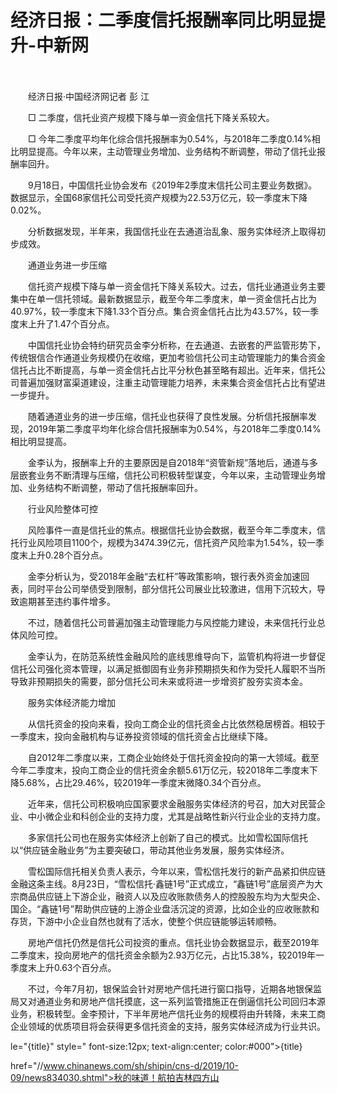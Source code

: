 # 经济日报：二季度信托报酬率同比明显提升-中新网

　　

　　经济日报·中国经济网记者 彭 江

　　□ 二季度，信托业资产规模下降与单一资金信托下降关系较大。

　　□ 今年二季度平均年化综合信托报酬率为0.54%，与2018年二季度0.14%相比明显提高。今年以来，主动管理业务增加、业务结构不断调整，带动了信托业报酬率回升。

　　9月18日，中国信托业协会发布《2019年2季度末信托公司主要业务数据》。数据显示，全国68家信托公司受托资产规模为22.53万亿元，较一季度末下降0.02%。

　　分析数据发现，半年来，我国信托业在去通道治乱象、服务实体经济上取得初步成效。

　　通道业务进一步压缩

　　信托资产规模下降与单一资金信托下降关系较大。过去，信托业通道业务主要集中在单一信托领域。最新数据显示，截至今年二季度末，单一资金信托占比为40.97%，较一季度末下降1.33个百分点。集合资金信托占比为43.57%，较一季度末上升了1.47个百分点。

　　中国信托业协会特约研究员金李分析称，在去通道、去嵌套的严监管形势下，传统银信合作通道业务规模仍在收缩，更加考验信托公司主动管理能力的集合资金信托占比不断提高，与单一资金信托占比平分秋色甚至略有超出。近年来，信托公司普遍加强财富渠道建设，注重主动管理能力培养，未来集合资金信托占比有望进一步提升。

　　随着通道业务的进一步压缩，信托业也获得了良性发展。分析信托报酬率发现，2019年第二季度平均年化综合信托报酬率为0.54%，与2018年二季度0.14%相比明显提高。

　　金李认为，报酬率上升的主要原因是自2018年“资管新规”落地后，通道与多层嵌套业务不断清理与压缩，信托公司积极转型谋变，今年以来，主动管理业务增加、业务结构不断调整，带动了信托报酬率回升。

　　行业风险整体可控

　　风险事件一直是信托业的焦点。根据信托业协会数据，截至今年二季度末，信托行业风险项目1100个，规模为3474.39亿元，信托资产风险率为1.54%，较一季度末上升0.28个百分点。

　　金李分析认为，受2018年金融“去杠杆”等政策影响，银行表外资金加速回表，同时平台公司举债受到限制，部分信托公司展业比较激进，信用下沉较大，导致逾期甚至违约事件增多。

　　不过，随着信托公司普遍加强主动管理能力与风控能力建设，未来信托行业总体风险可控。

　　金李认为，在防范系统性金融风险的底线思维导向下，监管机构将进一步督促信托公司强化资本管理，以满足抵御固有业务非预期损失和作为受托人履职不当所导致非预期损失的需要，部分信托公司未来或将进一步增资扩股夯实资本金。

　　服务实体经济能力增加

　　从信托资金的投向来看，投向工商企业的信托资金占比依然稳居榜首。相较于一季度末，投向金融机构与证券投资领域的信托资金占比继续下降。

　　自2012年二季度以来，工商企业始终处于信托资金投向的第一大领域。截至今年二季度末，投向工商企业的信托资金余额5.61万亿元，较2018年二季度末下降5.68%，占比29.46%，较2019年一季度末微降0.34个百分点。

　　近年来，信托公司积极响应国家要求金融服务实体经济的号召，加大对民营企业、中小微企业和科创企业的支持力度，尤其是战略性新兴行业企业的支持力度。

　　多家信托公司也在服务实体经济上创新了自己的模式。比如雪松国际信托以“供应链金融业务”为主要突破口，带动其他业务发展，服务实体经济。

　　雪松国际信托相关负责人表示，今年以来，雪松信托发行的新产品紧扣供应链金融这条主线。8月23日，“雪松信托·鑫链1号”正式成立，“鑫链1号”底层资产为大宗商品供应链上下游企业，融资人以及应收账款债务人的控股股东均为大型央企、国企。“鑫链1号”帮助供应链的上游企业盘活沉淀的资源，比如企业的应收账款和存货，下游中小企业自然也就有了活水，使整个供应链能够运转顺畅。

　　房地产信托仍然是信托公司投资的重点。信托业协会数据显示，截至2019年二季度末，投向房地产的信托资金余额为2.93万亿元，占比15.38%，较2019年一季度末上升0.63个百分点。

　　不过，今年7月初，银保监会针对房地产信托进行窗口指导，近期各地银保监局又对通道业务和房地产信托摸底，这一系列监管措施正在倒逼信托公司回归本源业务，积极转型。金李预计，下半年房地产信托业务的规模将由升转降，未来工商企业领域的优质项目将会获得更多信托资金的支持，服务实体经济成为行业共识。

le="{title}" style=" font-size:12px; text-align:center; color:#000">{title}

href="//www.chinanews.com/sh/shipin/cns-d/2019/10-09/news834030.shtml">秋的味道！航拍吉林四方山
